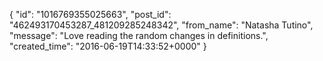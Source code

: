  {
   "id": "1016769355025663",
   "post_id": "462493170453287_481209285248342",
   "from_name": "Natasha Tutino",
   "message": "Love reading the random changes in definitions.",
   "created_time": "2016-06-19T14:33:52+0000"
 }
